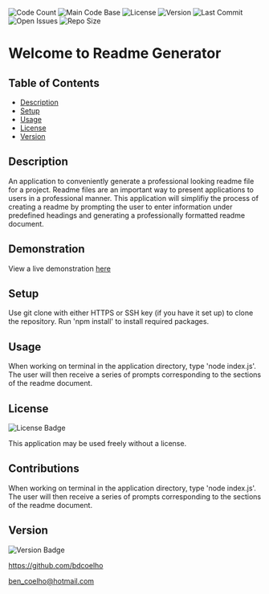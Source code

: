 
  ![Code Count](https://img.shields.io/github/languages/count/bdcoelho/readme-generator) 
  ![Main Code Base](https://img.shields.io/github/languages/top/bdcoelho/readme-generator) 
  ![License](https://img.shields.io/badge/license-None-blue) 
  ![Version](https://img.shields.io/badge/version-1.0-red) 
  ![Last Commit](https://img.shields.io/github/last-commit/bdcoelho/readme-generator) 
  ![Open Issues](https://img.shields.io/github/issues-raw/bdcoelho/readme-generator) 
  ![Repo Size](https://img.shields.io/github/repo-size/bdcoelho/readme-generator)

  # Welcome to Readme Generator


  ## Table of Contents

  * [Description](#Description)
  * [Setup](#Setup)
  * [Usage](#Usage)
  * [License](#License)
  * [Version](#Version)


  ## Description

  An application to conveniently generate a professional looking readme file for a project. Readme files are an important way to present applications to users in a professional manner. This application will simplifiy the process of creating a readme by prompting the user to enter information under predefined headings and generating a professionally formatted readme document.


  ## Demonstration

  View a live demonstration [here](./assets/img/demo.mp4)

  ## Setup

  Use git clone with either HTTPS or SSH key (if you have it set up) to clone the repository. Run 'npm install' to install required packages.


  ## Usage

  When working on terminal in the application directory, type 'node index.js'. The user will then receive a series of prompts corresponding to the sections of the readme document.


  ## License

  ![License Badge](https://img.shields.io/badge/license-None-blue)

  This application may be used freely without a license.

  ## Contributions

  When working on terminal in the application directory, type 'node index.js'. The user will then receive a series of prompts corresponding to the sections of the readme document.



  ## Version

  ![Version Badge](https://img.shields.io/badge/version-1.0-red)


  https://github.com/bdcoelho 

  ben_coelho@hotmail.com

  